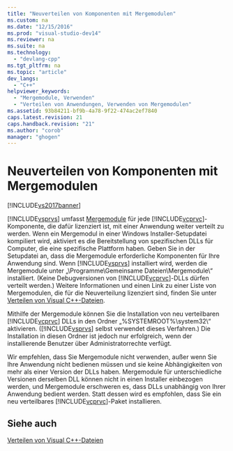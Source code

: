 ```yaml
---
title: "Neuverteilen von Komponenten mit Mergemodulen"
ms.custom: na
ms.date: "12/15/2016"
ms.prod: "visual-studio-dev14"
ms.reviewer: na
ms.suite: na
ms.technology: 
  - "devlang-cpp"
ms.tgt_pltfrm: na
ms.topic: "article"
dev_langs: 
  - "C++"
helpviewer_keywords: 
  - "Mergemodule, Verwenden"
  - "Verteilen von Anwendungen, Verwenden von Mergemodulen"
ms.assetid: 93b84211-bf9b-4a78-9f22-474ac2ef7840
caps.latest.revision: 21
caps.handback.revision: "21"
ms.author: "corob"
manager: "ghogen"
---
```

# Neuverteilen von Komponenten mit Mergemodulen
[!INCLUDE[vs2017banner](../assembler/inline/includes/vs2017banner.md)]

[!INCLUDE[vsprvs](../assembler/masm/includes/vsprvs_md.md)] umfasst [Mergemodule](http://msdn.microsoft.com/library/aa367434) für jede [!INCLUDE[vcprvc](../build/includes/vcprvc_md.md)]\-Komponente, die dafür lizenziert ist, mit einer Anwendung weiter verteilt zu werden.  Wenn ein Mergemodul in einer Windows Installer\-Setupdatei kompiliert wird, aktiviert es die Bereitstellung von spezifischen DLLs für Computer, die eine spezifische Plattform haben.  Geben Sie in der Setupdatei an, dass die Mergemodule erforderliche Komponenten für Ihre Anwendung sind.  Wenn [!INCLUDE[vsprvs](../assembler/masm/includes/vsprvs_md.md)] installiert wird, werden die Mergemodule unter „\\Programme\\Gemeinsame Dateien\\Mergemodule\\“ installiert. \(Keine Debugversionen von [!INCLUDE[vcprvc](../build/includes/vcprvc_md.md)]\-DLLs dürfen verteilt werden.\) Weitere Informationen und einen Link zu einer Liste von Mergemodulen, die für die Neuverteilung lizenziert sind, finden Sie unter [Verteilen von Visual C\+\+\-Dateien](../ide/redistributing-visual-cpp-files.md).  
  
 Mithilfe der Mergemodule können Sie die Installation von neu verteilbaren [!INCLUDE[vcprvc](../build/includes/vcprvc_md.md)] DLLs in den Ordner „%SYSTEMROOT%\\system32\\“ aktivieren. \([!INCLUDE[vsprvs](../assembler/masm/includes/vsprvs_md.md)] selbst verwendet dieses Verfahren.\) Die Installation in diesen Ordner ist jedoch nur erfolgreich, wenn der installierende Benutzer über Administratorrechte verfügt.  
  
 Wir empfehlen, dass Sie Mergemodule nicht verwenden, außer wenn Sie Ihre Anwendung nicht bedienen müssen und sie keine Abhängigkeiten von mehr als einer Version der DLLs haben.  Mergemodule für unterschiedliche Versionen derselben DLL können nicht in einen Installer einbezogen werden, und Mergemodule erschweren es, dass DLLs unabhängig von Ihrer Anwendung bedient werden.  Statt dessen wird es empfohlen, dass Sie ein neu verteilbares [!INCLUDE[vcprvc](../build/includes/vcprvc_md.md)]\-Paket installieren.  
  
## Siehe auch  
 [Verteilen von Visual C\+\+\-Dateien](../ide/redistributing-visual-cpp-files.md)